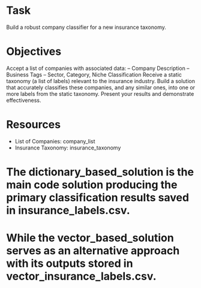 # Task
Build a robust company classifier for a new insurance taxonomy.

# Objectives
Accept a list of companies with associated data:
– Company Description
– Business Tags
– Sector, Category, Niche Classification
Receive a static taxonomy (a list of labels) relevant to the insurance industry.
Build a solution that accurately classifies these companies, and any similar ones, into one or more labels from the static taxonomy.
Present your results and demonstrate effectiveness.

# Resources
 - List of Companies: company_list
 - Insurance Taxonomy: insurance_taxonomy

# The dictionary_based_solution is the main code solution producing the primary classification results saved in insurance_labels.csv.
# While the vector_based_solution serves as an alternative approach with its outputs stored in vector_insurance_labels.csv.
